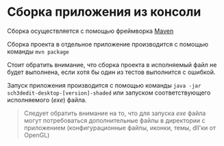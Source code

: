# Сборка приложения из консоли

Сборка осуществляется с помощью фреймворка [Maven](https://ru.wikipedia.org/wiki/Apache_Maven)

Сборка проекта в отдельное приложение производится с помощью команды `mvn package`

Стоит обратить внимание, что сборка проекта в исполняемый файл не будет выполнена, если хотя бы один из тестов выполнится с ошибкой.

Запуск приложения производится с помощью команды `java -jar sch3dedit-desktop-[version]-shaded` или запуском соответствующего исполняемого (*exe*) файла. 
> Следует обратить внимание на то, что для запуска *exe* файла могут потребоваться дополнительные файлы в директории с приложением (конфигурационные файлы, иконки, темы, dll'ки от OpenGL)